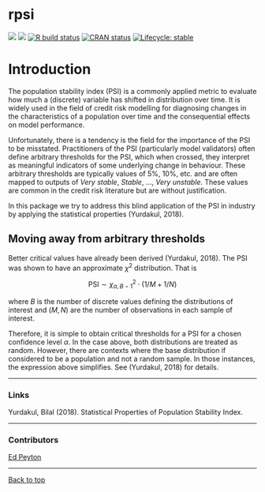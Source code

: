 
<!-- README.md is generated from README.Rmd. Please edit that file -->

# rpsi

[![](https://cranlogs.r-pkg.org/badges/pkgdepR)](https://cran.r-project.org/package=pkgdepR)
[![](http://cranlogs.r-pkg.org/badges/grand-total/pkgdepR)](https://cran.r-project.org/package=pkgdepR)
[![R build
status](https://github.com/edpeyton/pkgdepR/workflows/R-CMD-check/badge.svg)](https://github.com/edpeyton/pkgdepR/actions/)
[![CRAN
status](https://www.r-pkg.org/badges/version/pkgdepR)](https://CRAN.R-project.org/package=pkgdepR)
[![Lifecycle:
stable](https://img.shields.io/badge/lifecycle-stable-brightgreen.svg)](https://lifecycle.r-lib.org/articles/stages.html)

# Introduction

The population stability index (PSI) is a commonly applied metric to
evaluate how much a (discrete) variable has shifted in distribution over
time. It is widely used in the field of credit risk modelling for
diagnosing changes in the characteristics of a population over time and
the consequential effects on model performance.

Unfortunately, there is a tendency is the field for the importance of
the PSI to be misstated. Practitioners of the PSI (particularly model
validators) often define arbitrary thresholds for the PSI, which when
crossed, they interpret as meaningful indicators of some underlying
change in behaviour. These arbitrary thresholds are typically values of
5%, 10%, etc. and are often mapped to outputs of *Very stable*,
*Stable*, …, *Very unstable*. These values are common in the credit risk
literature but are without justification.

In this package we try to address this blind application of the PSI in
industry by applying the statistical properties (Yurdakul, 2018).

## Moving away from arbitrary thresholds

Better critical values have already been derived (Yurdakul, 2018). The
PSI was shown to have an approximate *χ*<sup>2</sup> distribution. That
is

``` math
\text{PSI}\sim\chi^{2}_{\alpha,B-1}\cdot(1/M+1/N)
```

where *B* is the number of discrete values defining the distributions of
interest and (*M*, *N*) are the number of observations in each sample of
interest.

Therefore, it is simple to obtain critical thresholds for a PSI for a
chosen confidence level *α*. In the case above, both distributions are
treated as random. However, there are contexts where the base
distribution if considered to be a population and not a random sample.
In those instances, the expression above simplifies. See (Yurdakul,
2018) for details.

------------------------------------------------------------------------

### Links

Yurdakul, Bilal (2018). Statistical Properties of Population Stability
Index.

------------------------------------------------------------------------

### Contributors

[Ed Peyton](https://github.com/edpeyton)

------------------------------------------------------------------------

<a href="#top">Back to top</a>
